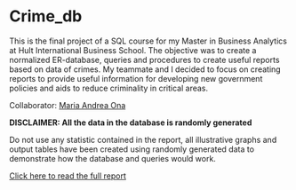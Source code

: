 # Crime_db

This is the final project of a SQL course for my Master in Business Analytics at Hult International Business School.
The objective was to create a normalized ER-database, queries and procedures to create useful reports based on data of crimes.
My teammate and I decided to focus on creating reports to provide useful information for developing new government policies and aids to reduce criminality in critical areas.

Collaborator: [Maria Andrea Ona](https://github.com/mandreaona)


**DISCLAIMER: All the data in the database is randomly generated**

Do not use any statistic contained in the report, all illustrative graphs and output tables have been created using randomly generated data to demonstrate how the database and queries would work.

[Click here to read the full report](./full_report.pdf)
